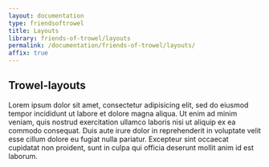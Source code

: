 ```yaml
---
layout: documentation
type: friendsoftrowel
title: Layouts
library: friends-of-trowel/layouts
permalink: /documentation/friends-of-trowel/layouts/
affix: true
---
```


##  Trowel-layouts

Lorem ipsum dolor sit amet, consectetur adipisicing elit, sed do eiusmod tempor incididunt ut labore et dolore magna aliqua. Ut enim ad minim veniam, quis nostrud exercitation ullamco laboris nisi ut aliquip ex ea commodo consequat. Duis aute irure dolor in reprehenderit in voluptate velit esse cillum dolore eu fugiat nulla pariatur. Excepteur sint occaecat cupidatat non proident, sunt in culpa qui officia deserunt mollit anim id est laborum.
